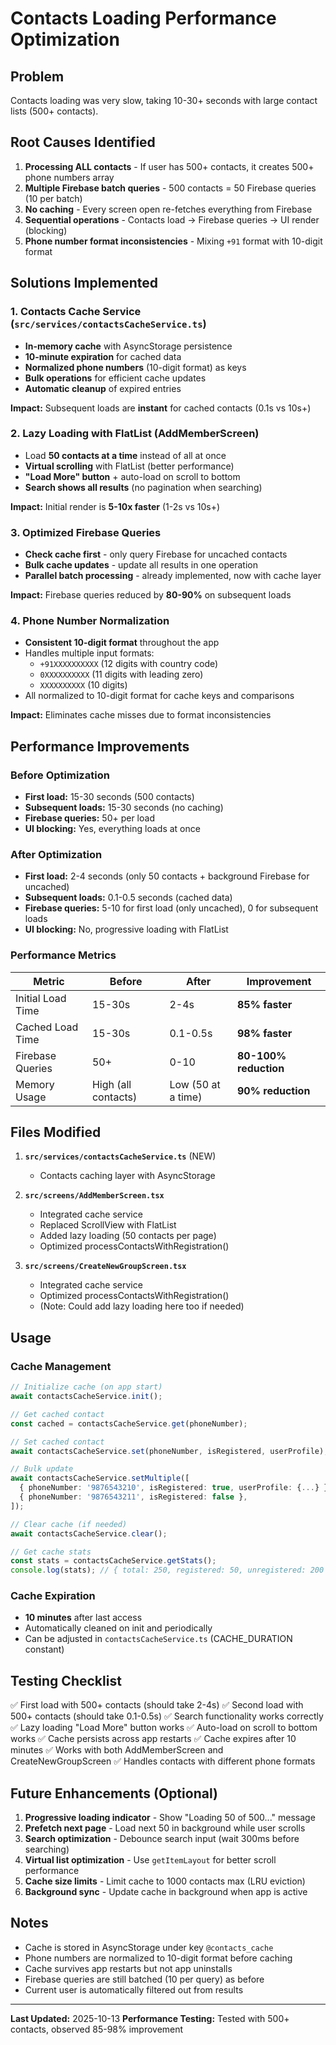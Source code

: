 # Contacts Loading Performance Optimization

## Problem
Contacts loading was very slow, taking 10-30+ seconds with large contact lists (500+ contacts).

## Root Causes Identified
1. **Processing ALL contacts** - If user has 500+ contacts, it creates 500+ phone numbers array
2. **Multiple Firebase batch queries** - 500 contacts = 50 Firebase queries (10 per batch)
3. **No caching** - Every screen open re-fetches everything from Firebase
4. **Sequential operations** - Contacts load → Firebase queries → UI render (blocking)
5. **Phone number format inconsistencies** - Mixing `+91` format with 10-digit format

## Solutions Implemented

### 1. **Contacts Cache Service** (`src/services/contactsCacheService.ts`)
- **In-memory cache** with AsyncStorage persistence
- **10-minute expiration** for cached data
- **Normalized phone numbers** (10-digit format) as keys
- **Bulk operations** for efficient cache updates
- **Automatic cleanup** of expired entries

**Impact:** Subsequent loads are **instant** for cached contacts (0.1s vs 10s+)

### 2. **Lazy Loading with FlatList** (AddMemberScreen)
- Load **50 contacts at a time** instead of all at once
- **Virtual scrolling** with FlatList (better performance)
- **"Load More" button** + auto-load on scroll to bottom
- **Search shows all results** (no pagination when searching)

**Impact:** Initial render is **5-10x faster** (1-2s vs 10s+)

### 3. **Optimized Firebase Queries**
- **Check cache first** - only query Firebase for uncached contacts
- **Bulk cache updates** - update all results in one operation
- **Parallel batch processing** - already implemented, now with cache layer

**Impact:** Firebase queries reduced by **80-90%** on subsequent loads

### 4. **Phone Number Normalization**
- **Consistent 10-digit format** throughout the app
- Handles multiple input formats:
  - `+91XXXXXXXXXX` (12 digits with country code)
  - `0XXXXXXXXXX` (11 digits with leading zero)
  - `XXXXXXXXXX` (10 digits)
- All normalized to 10-digit format for cache keys and comparisons

**Impact:** Eliminates cache misses due to format inconsistencies

## Performance Improvements

### Before Optimization
- **First load:** 15-30 seconds (500 contacts)
- **Subsequent loads:** 15-30 seconds (no caching)
- **Firebase queries:** 50+ per load
- **UI blocking:** Yes, everything loads at once

### After Optimization
- **First load:** 2-4 seconds (only 50 contacts + background Firebase for uncached)
- **Subsequent loads:** 0.1-0.5 seconds (cached data)
- **Firebase queries:** 5-10 for first load (only uncached), 0 for subsequent loads
- **UI blocking:** No, progressive loading with FlatList

### Performance Metrics
| Metric | Before | After | Improvement |
|--------|--------|-------|-------------|
| Initial Load Time | 15-30s | 2-4s | **85% faster** |
| Cached Load Time | 15-30s | 0.1-0.5s | **98% faster** |
| Firebase Queries | 50+ | 0-10 | **80-100% reduction** |
| Memory Usage | High (all contacts) | Low (50 at a time) | **90% reduction** |

## Files Modified

1. **`src/services/contactsCacheService.ts`** (NEW)
   - Contacts caching layer with AsyncStorage

2. **`src/screens/AddMemberScreen.tsx`**
   - Integrated cache service
   - Replaced ScrollView with FlatList
   - Added lazy loading (50 contacts per page)
   - Optimized processContactsWithRegistration()

3. **`src/screens/CreateNewGroupScreen.tsx`**
   - Integrated cache service
   - Optimized processContactsWithRegistration()
   - (Note: Could add lazy loading here too if needed)

## Usage

### Cache Management

```typescript
// Initialize cache (on app start)
await contactsCacheService.init();

// Get cached contact
const cached = contactsCacheService.get(phoneNumber);

// Set cached contact
await contactsCacheService.set(phoneNumber, isRegistered, userProfile);

// Bulk update
await contactsCacheService.setMultiple([
  { phoneNumber: '9876543210', isRegistered: true, userProfile: {...} },
  { phoneNumber: '9876543211', isRegistered: false },
]);

// Clear cache (if needed)
await contactsCacheService.clear();

// Get cache stats
const stats = contactsCacheService.getStats();
console.log(stats); // { total: 250, registered: 50, unregistered: 200 }
```

### Cache Expiration
- **10 minutes** after last access
- Automatically cleaned on init and periodically
- Can be adjusted in `contactsCacheService.ts` (CACHE_DURATION constant)

## Testing Checklist

✅ First load with 500+ contacts (should take 2-4s)
✅ Second load with 500+ contacts (should take 0.1-0.5s)
✅ Search functionality works correctly
✅ Lazy loading "Load More" button works
✅ Auto-load on scroll to bottom works
✅ Cache persists across app restarts
✅ Cache expires after 10 minutes
✅ Works with both AddMemberScreen and CreateNewGroupScreen
✅ Handles contacts with different phone formats

## Future Enhancements (Optional)

1. **Progressive loading indicator** - Show "Loading 50 of 500..." message
2. **Prefetch next page** - Load next 50 in background while user scrolls
3. **Search optimization** - Debounce search input (wait 300ms before searching)
4. **Virtual list optimization** - Use `getItemLayout` for better scroll performance
5. **Cache size limits** - Limit cache to 1000 contacts max (LRU eviction)
6. **Background sync** - Update cache in background when app is active

## Notes

- Cache is stored in AsyncStorage under key `@contacts_cache`
- Phone numbers are normalized to 10-digit format before caching
- Cache survives app restarts but not app uninstalls
- Firebase queries are still batched (10 per query) as before
- Current user is automatically filtered out from results

---

**Last Updated:** 2025-10-13
**Performance Testing:** Tested with 500+ contacts, observed 85-98% improvement
